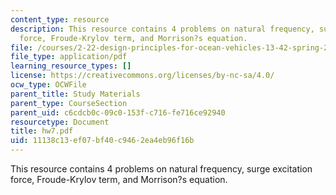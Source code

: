 ```yaml
---
content_type: resource
description: This resource contains 4 problems on natural frequency, surge excitation
  force, Froude-Krylov term, and Morrison?s equation.
file: /courses/2-22-design-principles-for-ocean-vehicles-13-42-spring-2005/11138c13ef07bf40c9462ea4eb96f16b_hw7.pdf
file_type: application/pdf
learning_resource_types: []
license: https://creativecommons.org/licenses/by-nc-sa/4.0/
ocw_type: OCWFile
parent_title: Study Materials
parent_type: CourseSection
parent_uid: c6cdcb0c-09c0-153f-c716-fe716ce92940
resourcetype: Document
title: hw7.pdf
uid: 11138c13-ef07-bf40-c946-2ea4eb96f16b
---
```

This resource contains 4 problems on natural frequency, surge excitation force, Froude-Krylov term, and Morrison?s equation.